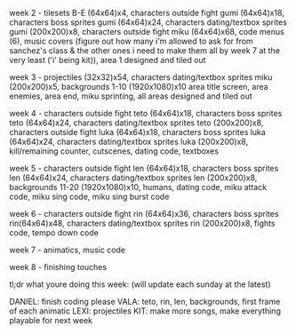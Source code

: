 week 2 - tilesets B-E (64x64)x4, characters outside fight gumi (64x64)x18, characters boss sprites gumi (64x64)x24, characters dating/textbox sprites gumi (200x200)x8, characters outside fight miku (64x64)x68, code menus (6), music covers (figure out how many i'm allowed to ask for from sanchez's class & the other ones i need to make them all by week 7 at the very least ('i' being kit)), area 1 designed and tiled out

week 3 - projectiles (32x32)x54, characters dating/textbox sprites miku (200x200)x5, backgrounds 1-10 (1920x1080)x10 area title screen, area enemies, area end, miku sprinting, all areas designed and tiled out

week 4 - characters outside fight teto (64x64)x18, characters boss sprites teto (64x64)x24, characters dating/textbox sprites teto (200x200)x8, characters outside fight luka (64x64)x18, characters boss sprites luka (64x64)x24, characters dating/textbox sprites luka (200x200)x8, kill/remaining counter, cutscenes, dating code, textboxes

week 5 - characters outside fight len (64x64)x18, characters boss sprites len (64x64)x24, characters dating/textbox sprites len (200x200)x8, backgrounds 11-20 (1920x1080)x10, humans, dating code, miku attack code, miku sing code, miku sing burst code

week 6 - characters outside fight rin (64x64)x36, characters boss sprites rin(64x64)x48, characters dating/textbox sprites rin (200x200)x8, fights code, tempo down code

week 7 - animatics, music code

week 8 - finishing touches

tl;dr what youre doing this week: (will update each sunday at the latest)

DANIEL:
	finish coding please
VALA:
	teto, rin, len, backgrounds, first frame of each animatic
LEXI:
	projectiles
KIT:
	make more songs, make everything playable for next week